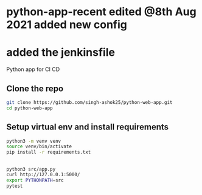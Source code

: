 # python-app-recent edited @8th Aug 2021 added new config
# added the jenkinsfile
Python app for CI CD





## Clone the repo 
```sh
git clone https://github.com/singh-ashok25/python-web-app.git
cd python-web-app
```





## Setup virtual env and install requirements
```sh    
python3 -m venv venv
source venv/bin/activate
pip install -r requirements.txt

```










## 
```sh
python3 src/app.py 
curl http://127.0.0.1:5000/ 
export PYTHONPATH=src
pytest
```

